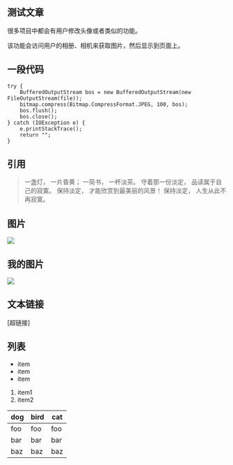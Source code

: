 ## 测试文章 ##
很多项目中都会有用户修改头像或者类似的功能。

该功能会访问用户的相册、相机来获取图片，然后显示到页面上。

## 一段代码 ##
```
try {
    BufferedOutputStream bos = new BufferedOutputStream(new FileOutputStream(file));
    bitmap.compress(Bitmap.CompressFormat.JPEG, 100, bos);
    bos.flush();
    bos.close();
} catch (IOException e) {
    e.printStackTrace();
    return "";
}
```

## 引用 ##
> 一盏灯， 一片昏黄； 一简书， 一杯淡茶。 守着那一份淡定， 品读属于自己的寂寞。 保持淡定， 才能欣赏到最美丽的风景！ 保持淡定， 人生从此不再寂寞。

## 图片 ##
![](http://upload-images.jianshu.io/upload_images/259-0ad0d0bfc1c608b6.jpg?imageMogr2/auto-orient/strip%7CimageView2/2/w/1240)

## 我的图片 ##
![](https://git.oschina.net/zl_freedom/MarkdownBooks/blob/master/images/14873025041024961.jpg)

## 文本链接 ##
[超链接]

## 列表 ##
- item
- item
- item

1. item1
2. item2


dog | bird | cat
----|------|----
foo | foo  | foo
bar | bar  | bar
baz | baz  | baz
